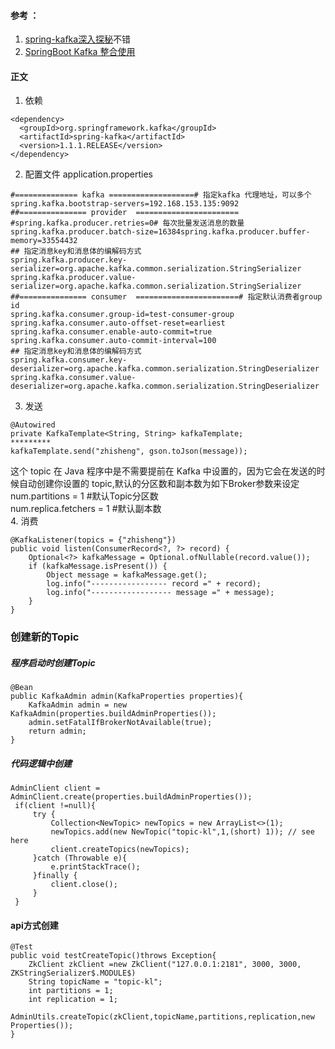 #### 参考 ：
1. [spring-kafka深入探秘](https://zhuanlan.zhihu.com/p/93445381)不错  
2. [SpringBoot Kafka 整合使用](https://juejin.im/post/5d406a925188255d352ab24e)  
#### 正文       
1. 依赖  
```
<dependency>
  <groupId>org.springframework.kafka</groupId>
  <artifactId>spring-kafka</artifactId>
  <version>1.1.1.RELEASE</version>
</dependency>
```
2. 配置文件 application.properties  
```
#============== kafka ===================# 指定kafka 代理地址，可以多个
spring.kafka.bootstrap-servers=192.168.153.135:9092
##=============== provider  =======================
#spring.kafka.producer.retries=0# 每次批量发送消息的数量
spring.kafka.producer.batch-size=16384spring.kafka.producer.buffer-memory=33554432
## 指定消息key和消息体的编解码方式
spring.kafka.producer.key-serializer=org.apache.kafka.common.serialization.StringSerializer
spring.kafka.producer.value-serializer=org.apache.kafka.common.serialization.StringSerializer
##=============== consumer  =======================# 指定默认消费者group id
spring.kafka.consumer.group-id=test-consumer-group
spring.kafka.consumer.auto-offset-reset=earliest
spring.kafka.consumer.enable-auto-commit=true
spring.kafka.consumer.auto-commit-interval=100
## 指定消息key和消息体的编解码方式
spring.kafka.consumer.key-deserializer=org.apache.kafka.common.serialization.StringDeserializer
spring.kafka.consumer.value-deserializer=org.apache.kafka.common.serialization.StringDeserializer
```
3. 发送  
```
@Autowired
private KafkaTemplate<String, String> kafkaTemplate;
*********
kafkaTemplate.send("zhisheng", gson.toJson(message));
```
这个 topic 在 Java 程序中是不需要提前在 Kafka 中设置的，因为它会在发送的时候自动创建你设置的 topic,默认的分区数和副本数为如下Broker参数来设定  
num.partitions = 1 #默认Topic分区数  
num.replica.fetchers = 1 #默认副本数  
4. 消费  
```
@KafkaListener(topics = {"zhisheng"})
public void listen(ConsumerRecord<?, ?> record) {
    Optional<?> kafkaMessage = Optional.ofNullable(record.value());
    if (kafkaMessage.isPresent()) {
        Object message = kafkaMessage.get();
        log.info("----------------- record =" + record);
        log.info("------------------ message =" + message);
    }
}
```
### 创建新的Topic
##### 程序启动时创建Topic 
```
@Bean
public KafkaAdmin admin(KafkaProperties properties){
    KafkaAdmin admin = new KafkaAdmin(properties.buildAdminProperties());
    admin.setFatalIfBrokerNotAvailable(true);
    return admin;
}
```
##### 代码逻辑中创建
```
AdminClient client = AdminClient.create(properties.buildAdminProperties());
 if(client !=null){
     try {
         Collection<NewTopic> newTopics = new ArrayList<>(1);
         newTopics.add(new NewTopic("topic-kl",1,(short) 1)); // see here 
         client.createTopics(newTopics);
     }catch (Throwable e){
         e.printStackTrace();
     }finally {
         client.close();
     }
 }
```
#### api方式创建  
```
@Test
public void testCreateTopic()throws Exception{
    ZkClient zkClient =new ZkClient("127.0.0.1:2181", 3000, 3000, ZKStringSerializer$.MODULE$)
    String topicName = "topic-kl";
    int partitions = 1;
    int replication = 1;
    AdminUtils.createTopic(zkClient,topicName,partitions,replication,new Properties());
}
```

